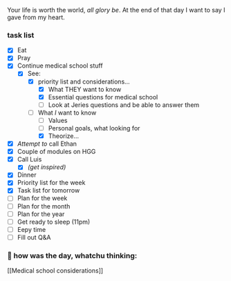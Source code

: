
Your life is worth the world, *all glory be*.
At the end of that day I want to say I gave from my heart.
### task list
- [x] Eat
- [x] Pray
- [x] Continue medical school stuff
	- [x] See:
		- [x] priority list and considerations...
			- [x] What THEY want to know
			- [x] Essential questions for medical school
			- [ ] Look at Jeries questions and be able to answer them
		- [ ] What *I* want to know
			- [ ] Values
			- [ ] Personal goals, what looking for
			- [x] Theorize...
- [x] *Attempt to* call Ethan
- [x] Couple of modules on HGG
- [x] Call Luis
	- [x] *(get inspired)*
- [x] Dinner
- [x] Priority list for the week 
- [x] Task list for tomorrow
- [ ] Plan for the week
- [ ] Plan for the month
- [ ] Plan for the year
- [ ] Get ready to sleep (11pm)
- [ ] Eepy time 
- [ ] Fill out Q&A
### 📝 how was the day, whatchu thinking:

[[Medical school considerations]]



